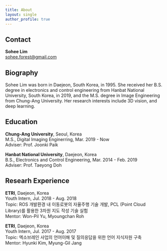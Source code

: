 ```yaml
---
title: About
layout: single
author_profile: true
---
```




## Contact
**Sohee Lim**   
<sohee.forest@gmail.com>  


<!-- **Sohee Lim**, Master's Degree  
[Image Processing and Intelligent Systems Lab.](http://ipis.cau.ac.kr/)  
Graduate School of Advanced Imaging Science, Multimedia & Film, Chung-Ang University  
207-617, 84, Heukseok-ro, Dongjak-gu, Seoul, Republic of Korea  
(e-mail) <sohee@ipis.cau.ac.kr>    
<sohee.forest@gmail.com>   -->

  
  
  
## Biography

Sohee Lim was born in Daejeon, South Korea, in 1995. She received her B.S. degree in electronics and control engineering from Hanbat National University, South Korea, in 2019, and the M.S. degree in Image Engineering from Chung-Ang University. Her research interests include 3D vision, and deep learning.



  
  
  
## Education
**Chung-Ang University**, Seoul, Korea  
M.S., Digital Imaging Enginerring, Mar. 2019 - Now  
Adviser: Prof. Joonki Paik  

**Hanbat National University**, Daejeon, Korea  
B.S., Electronics and Control Engineering, Mar. 2014 - Feb. 2019  
Adviser: Prof. Taeyong Doh


  
  
  
## Researh Experience
**ETRI**, Daejeon, Korea  
Youth Intern, Jul. 2018 - Aug. 2018  
Topic: ROS 개발환경 내 이동로봇의 자율주행 기술 개발, PCL (Point Cloud Library)를 활용한 3차원 지도 작성 기술 실험  
Mentor: Won-Pil Yu, Myoungchan Roh  


**ETRI**, Daejeon, Korea  
Youth Intern, Jul. 2017 - Aug. 2017  
Topic: 엑소브레인 사업의 언어이해 및 질의응답을 위한 언어 지식자원 구축  
Mentor: Hyunki Kim, Myung-Gil Jang  
